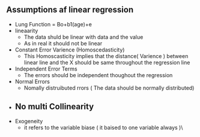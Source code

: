 ## Assumptions af linear regression
- Lung Function = Bo+b1(age)+e
- lineaarity 
    - The data shuld be linear with data and the value
    - As in real it should not be linear
- Constant Error Varience (Homoscedasticity)
    - This Homoscasticity implies that the distance( Varience ) between linear line and the X should be same throughout the regression line
- Independent Error Terms
    - The errors should be independent thoughout the regression
- Normal Errors
    - Nomally distruibuted rrors ( The data should be normally distributed)
- No multi Collinearity
    - 
- Exogeneity
    - it refers to the variable biase ( it baised to one variable always )\
    
  